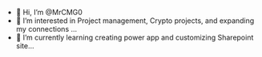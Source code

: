 - 👋 Hi, I’m @MrCMG0
- 👀 I’m interested in Project management, Crypto projects, and expanding my connections ...
- 🌱 I’m currently learning creating power app and customizing Sharepoint site...

<!---
MrCMG0/MrCMG0 is a ✨ special ✨ repository because its `README.md` (this file) appears on your GitHub profile.
You can click the Preview link to take a look at your changes.
--->
